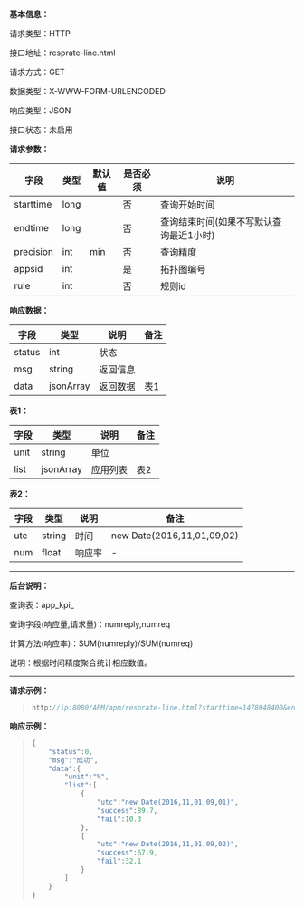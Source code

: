 **基本信息：**

请求类型：HTTP

接口地址：resprate-line.html

请求方式：GET

数据类型：X-WWW-FORM-URLENCODED

响应类型：JSON

接口状态：未启用

**请求参数：**

| **字段** | **类型** | **默认值** | **是否必须** | **说明** |
| --- | --- | --- | --- | --- |
| starttime | long | | 否 | 查询开始时间 |
| endtime | long | | 否 | 查询结束时间\(如果不写默认查询最近1小时\) |
| precision | int | min | 否 | 查询精度 |
| appsid | int | | 是 | 拓扑图编号 |
| rule | int | | 否 | 规则id |

**响应数据：**

| **字段** | **类型** | **说明** | **备注** |
| --- | --- | --- | --- |
| status | int | 状态 | |
| msg | string | 返回信息 | |
| data | jsonArray | 返回数据 | 表1 |

**表1：**

| **字段** | **类型** | **说明** | **备注** |
| --- | --- | --- | --- |
| unit | string | 单位 | |
| list | jsonArray | 应用列表 | 表2 |

**表2：**

| **字段** | **类型** | **说明** | **备注** |
| --- | --- | --- | --- |
| utc | string | 时间 | new Date\(2016,11,01,09,02\) |
| num | float | 响应率 | - |

---

**后台说明：**

查询表：app\_kpi\_

查询字段\(响应量,请求量\)：numreply,numreq

计算方法\(响应率\)：SUM(numreply)/SUM(numreq)

说明：根据时间精度聚合统计相应数值。

---

**请求示例：**

> ```js
> http://ip:8080/APM/apm/resprate-line.html?starttime=1478048400&endtime=1478052000&precision=1
> ```

**响应示例：**

> ```js
> {
>     "status":0,
>     "msg":"成功",
>     "data":{
>         "unit":"%",
>         "list":[
>             {
>                 "utc":"new Date(2016,11,01,09,01)",
>                 "success":89.7,
>                 "fail":10.3
>             },
>             {
>                 "utc":"new Date(2016,11,01,09,02)",
>                 "success":67.9,
>                 "fail":32.1
>             }
>         ]
>     }
> }
> ```
